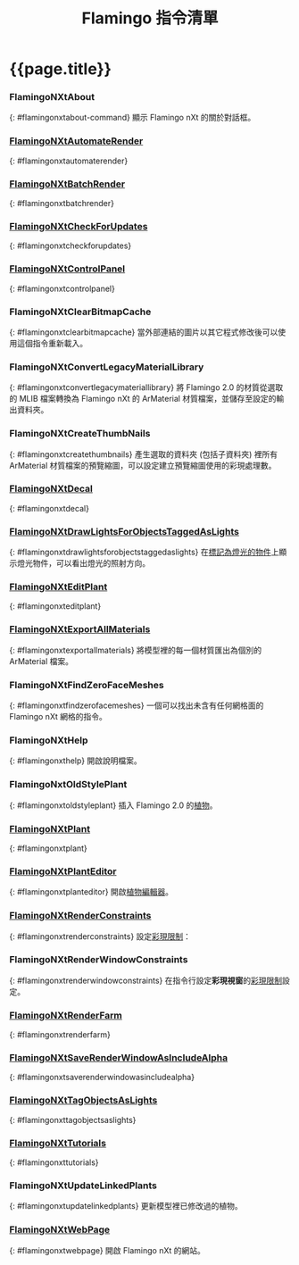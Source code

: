 ﻿---
title: Flamingo 指令清單
---


# {{page.title}}
<!---->
### FlamingoNXtAbout
{: #flamingonxtabout-command}
顯示 Flamingo nXt 的關於對話框。

###  [FlamingoNXtAutomateRender](automate-rendering.html#flamingonxtautomaterender)
{: #flamingonxtautomaterender}

###  [FlamingoNXtBatchRender](automate-rendering.html#batch-render)
{: #flamingonxtbatchrender}

###  [FlamingoNXtCheckForUpdates](http://nxt.flamingo3d.com/)
{: #flamingonxtcheckforupdates}

###  [FlamingoNXtControlPanel](welcome.html#control-panel)
{: #flamingonxtcontrolpanel}

### FlamingoNXtClearBitmapCache
{: #flamingonxtclearbitmapcache}
當外部連結的圖片以其它程式修改後可以使用這個指令重新載入。

### FlamingoNXtConvertLegacyMaterialLibrary
{: #flamingonxtconvertlegacymateriallibrary}
將 Flamingo 2.0 的材質從選取的 MLIB 檔案轉換為 Flamingo nXt 的 ArMaterial 材質檔案，並儲存至設定的輸出資料夾。

### FlamingoNXtCreateThumbNails
{: #flamingonxtcreatethumbnails}
產生選取的資料夾 (包括子資料夾) 裡所有 ArMaterial 材質檔案的預覽縮圖，可以設定建立預覽縮圖使用的彩現處理數。

###  [FlamingoNXtDecal](properties-decal.html)
{: #flamingonxtdecal}

###  [FlamingoNXtDrawLightsForObjectsTaggedAsLights](lights-tab.html#tag-objects-as-lights)
{: #flamingonxtdrawlightsforobjectstaggedaslights}
在[標記為燈光的物件](lights-tab.html#tag-objects-as-lights)上顯示燈光物件，可以看出燈光的照射方向。

###  [FlamingoNXtEditPlant](plants.html)
{: #flamingonxteditplant}

###  [FlamingoNXtExportAllMaterials](materials-tab.html#exportallmaterials)
{: #flamingonxtexportallmaterials}
將模型裡的每一個材質匯出為個別的 ArMaterial 檔案。

### FlamingoNXtFindZeroFaceMeshes
{: #flamingonxtfindzerofacemeshes}
一個可以找出未含有任何網格面的 Flamingo nXt 網格的指令。

### FlamingoNXtHelp
{: #flamingonxthelp}
開啟說明檔案。

### FlamingoNxtOldStylePlant
{: #flamingonxtoldstyleplant}
插入 Flamingo 2.0 的[植物](plants.html)。

###  [FlamingoNXtPlant](plants.html)
{: #flamingonxtplant}

###  [FlamingoNXtPlantEditor](plants.html)
{: #flamingonxtplanteditor}
開啟[植物編輯器](plants.html)。

###  [FlamingoNXtRenderConstraints](documentproperties-flamingo.html#render-constraints)
{: #flamingonxtrenderconstraints}
設定[彩現限制](documentproperties-flamingo.html#render-constraints)：

### FlamingoNXtRenderWindowConstraints
{: #flamingonxtrenderwindowconstraints}
在指令行設定**彩現視窗**的[彩現限制](documentproperties-flamingo.html#render-constraints)設定。

###  [FlamingoNXtRenderFarm](automate-rendering.html#render-farm)
{: #flamingonxtrenderfarm}

###  [FlamingoNXtSaveRenderWindowAsIncludeAlpha](render-window.html#save-with-alpha-channel)
{: #flamingonxtsaverenderwindowasincludealpha}

###  [FlamingoNXtTagObjectsAsLights](lights-tab.html#tag-objects-as-lights)
{: #flamingonxttagobjectsaslights}

###  [FlamingoNXtTutorials](http://nxt.flamingo3d.com/page/tutorials-and-documentation)
{: #flamingonxttutorials}

### FlamingoNXtUpdateLinkedPlants
{: #flamingonxtupdatelinkedplants}
更新模型裡已修改過的植物。

###  [FlamingoNXtWebPage](http://nxt.flamingo3d.com/)
{: #flamingonxtwebpage}
開啟 Flamingo nXt 的網站。
&#160;
